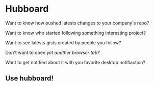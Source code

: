 # Hubboard

Want to know how pushed latests changes to your company's repo?

Want to know who started following something interesting project?

Want to see latests gists created by people you follow?

Don't want to open *yet another browser tab?*

Want to get notified about it with you favorite desktop notifiaction?

## Use hubboard!
